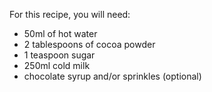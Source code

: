 For this recipe, you will need:
- 50ml of hot water
- 2 tablespoons of cocoa powder
- 1 teaspoon sugar
- 250ml cold milk
- chocolate syrup and/or sprinkles (optional)